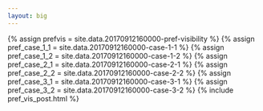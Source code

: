 ```yaml
---
layout: big
---
```

{% assign prefvis = site.data.20170912160000-pref-visibility %}
{% assign pref_case_1_1 = site.data.20170912160000-case-1-1 %}
{% assign pref_case_1_2 = site.data.20170912160000-case-1-2 %}
{% assign pref_case_2_1 = site.data.20170912160000-case-2-1 %}
{% assign pref_case_2_2 = site.data.20170912160000-case-2-2 %}
{% assign pref_case_3_1 = site.data.20170912160000-case-3-1 %}
{% assign pref_case_3_2 = site.data.20170912160000-case-3-2 %}
{% include pref_vis_post.html %}
